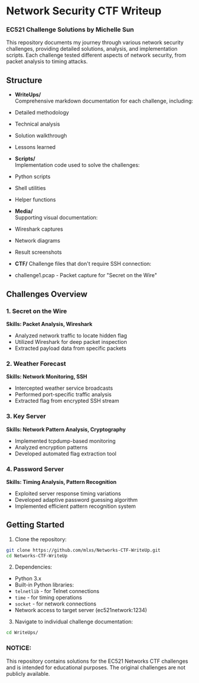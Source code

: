 # Network Security CTF Writeup
### EC521 Challenge Solutions by Michelle Sun

This repository documents my journey through various network security challenges, providing detailed solutions, analysis, and implementation scripts. Each challenge tested different aspects of network security, from packet analysis to timing attacks.

## Structure

- **WriteUps/**  
 Comprehensive markdown documentation for each challenge, including:
 - Detailed methodology
 - Technical analysis
 - Solution walkthrough
 - Lessons learned

- **Scripts/**  
 Implementation code used to solve the challenges:
 - Python scripts
 - Shell utilities
 - Helper functions

- **Media/**  
 Supporting visual documentation:
 - Wireshark captures
 - Network diagrams
 - Result screenshots

- **CTF/**
 Challenge files that don't require SSH connection:
 - challenge1.pcap - Packet capture for "Secret on the Wire"

## Challenges Overview

### 1. Secret on the Wire
**Skills: Packet Analysis, Wireshark**
- Analyzed network traffic to locate hidden flag
- Utilized Wireshark for deep packet inspection
- Extracted payload data from specific packets

### 2. Weather Forecast
**Skills: Network Monitoring, SSH**
- Intercepted weather service broadcasts
- Performed port-specific traffic analysis
- Extracted flag from encrypted SSH stream

### 3. Key Server
**Skills: Network Pattern Analysis, Cryptography**
- Implemented tcpdump-based monitoring
- Analyzed encryption patterns
- Developed automated flag extraction tool

### 4. Password Server
**Skills: Timing Analysis, Pattern Recognition**
- Exploited server response timing variations
- Developed adaptive password guessing algorithm
- Implemented efficient pattern recognition system

## Getting Started

1. Clone the repository:
```bash
git clone https://github.com/mlxs/Networks-CTF-WriteUp.git
cd Networks-CTF-WriteUp
```

2. Dependencies:
- Python 3.x
- Built-in Python libraries:
 - `telnetlib` - for Telnet connections
 - `time` - for timing operations
 - `socket` - for network connections
- Network access to target server (ec521network:1234)

3. Navigate to individual challenge documentation:
```bash
cd WriteUps/
```

### NOTICE:
This repository contains solutions for the EC521 Networks CTF challenges and is intended for educational purposes. The original challenges are not publicly available.